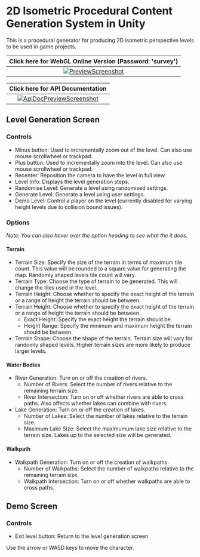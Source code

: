 # 2D Isometric Procedural Content Generation System in Unity

This is a procedural generator for producing 2D isometric perspective levels to be used in game projects.

| Click here for WebGL Online Version (Password: 'survey') |
|:----------------------------------:|
| [![PreviewScreenshot](https://user-images.githubusercontent.com/37081579/168493637-656c601f-67c3-4898-a99f-e7e2f9d12891.png)](https://camke.itch.io/2d-isometric-procedural-generation) |

| Click here for API Documentation |
|:----------------------------------:|
| [![ApiDocPreviewScreenshot](https://user-images.githubusercontent.com/37081579/168494435-5d4937a7-4871-4689-87e5-864bcdf3a7b6.png)](https://camke.github.io/api/Global.html) |

## Level Generation Screen

### Controls

- Minus button: Used to incrementally zoom out of the level. Can also use mouse scrollwheel or trackpad.
- Plus button: Used to incrementally zoom into the level. Can also use mouse scrollwheel or trackpad.
- Recenter: Reposition the camera to have the level in full view.
- Level Info: Displays the level generation steps.
- Randomise Level: Generate a level using randomised settings.
- Generate Level: Generate a level using user settings.
- Demo Level: Control a player on the level (currently disabled for varying height levels due to collision bound issues).

### Options

*Note: You can also hover over the option heading to see what the it does.*

#### Terrain

- Terrain Size: Specify the size of the terrain in terms of maximum tile count. This value will be rounded to a square value for generating the map. Randomly shaped levels tile count will vary.
- Terrain Type: Choose the type of terrain to be generated. This will change the tiles used in the level.
- Terrain Height: Choose whether to specify the exact height of the terrain or a range of height the terrain should be between.
- Terrain Height: Choose whether to specify the exact height of the terrain or a range of height the terrain should be between.
    - Exact Height: Specify the exact height the terrain should be.
	- Height Range: Specify the minimum and maximum height the terrain should be between.
- Terrain Shape: Choose the shape of the terrain. Terrain size will vary for randomly shaped levels. Higher terrain sizes are more likely to produce larger levels.

#### Water Bodies

- River Generation: Turn on or off the creation of rivers.
	- Number of Rivers: Select the number of rivers relative to the remaining terrain size.
    - River Intersection: Turn on or off whether rivers are able to cross paths. Also affects whether lakes can combine  with rivers.
- Lake Generation: Turn on or off the creation of lakes.
    - Number of Lakes: Select the number of lakes relative to the terrain size.
    - Maximum Lake Size: Select the maximumum lake size relative to the terrain size. Lakes up to the selected size will  be generated.
		
#### Walkpath

- Walkpath Generation: Turn on or off the creation of walkpaths.
    - Number of Walkpaths: Select the number of walkpaths relative to the remaining terrain size.
    - Walkpath Intersection: Turn on or off whether walkpaths are able to cross paths.

## Demo Screen

### Controls

- Exit level button: Return to the level generation screen
	
Use the arrow or WASD keys to move the character.